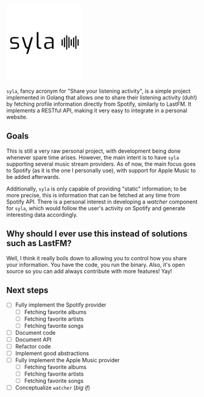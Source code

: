 ![alt text](assets/syla.png "syla")

`syla`, fancy acronym for "Share your listening activity", is a simple project implemented in Golang that allows one to share their listening activity (duh!) by fetching profile information directly from Spotify, similarly to LastFM. It implements a RESTful API, making it very easy to integrate in a personal website.

## Goals

This is still a very raw personal project, with development being done whenever spare time arises. However, the main intent is to have `syla` supporting several music stream providers. As of now, the main focus goes to Spotify (as it is the one I personally use), with support for Apple Music to be added afterwards.

Additionally, `syla` is only capable of providing "static" information; to be more precise, this is information that can be fetched at any time from Spotify API. There is a personal interest in developing a _watcher_ component for `syla`, which would follow the user's activity on Spotify and generate interesting data accordingly.

## Why should I ever use this instead of solutions such as LastFM?

Well, I think it really boils down to allowing you to control how you share your information. You have the code, you run the binary. Also, it's open source so you can add always contribute with more features! Yay!

## Next steps

* [ ] Fully implement the Spotify provider
  * [ ] Fetching favorite albums
  * [ ] Fetching favorite artists
  * [ ] Fetching favorite songs
* [ ] Document code
* [ ] Document API
* [ ] Refactor code
* [ ] Implement good abstractions
* [ ] Fully implement the Apple Music provider
  * [ ] Fetching favorite albums
  * [ ] Fetching favorite artists
  * [ ] Fetching favorite songs
* [ ] Conceptualize `watcher` (_big if_)